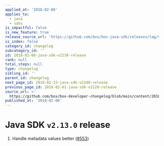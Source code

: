 ```yaml
---
applied_at: '2018-02-08'
applies_to:
  - java
  - sdks
is_impactful: false
is_new_feature: true
release_source_url: 'https://github.com/box/box-java-sdk/releases/tag/v2.13.0'
is_index: false
category_id: changelog
subcategory_id: ''
id: 2018-02-08-java-sdk-v2130-release
rank: null
total_steps: null
type: changelog
sibling_id: ''
parent_id: changelog
next_page_id: 2018-02-15-java-sdk-v2140-release
previous_page_id: 2018-02-01-java-sdk-v2120-release
source_url: >-
  https://github.com/box/box-developer-changelog/blob/main/content/2018/02-08-java-sdk-v2130-release.md
published_at: '2018-02-08'
---
```

# Java SDK `v2.13.0` release

1. Handle metadata values better ([#553](https://github.com/box/box-java-sdk/pull/553))
